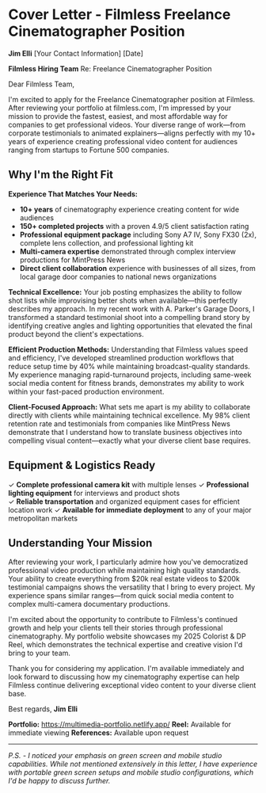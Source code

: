 # Cover Letter - Filmless Freelance Cinematographer Position

**Jim Elli**
[Your Contact Information]
[Date]

**Filmless Hiring Team**
Re: Freelance Cinematographer Position

Dear Filmless Team,

I'm excited to apply for the Freelance Cinematographer position at Filmless. After reviewing your portfolio at filmless.com, I'm impressed by your mission to provide the fastest, easiest, and most affordable way for companies to get professional videos. Your diverse range of work—from corporate testimonials to animated explainers—aligns perfectly with my 10+ years of experience creating professional video content for audiences ranging from startups to Fortune 500 companies.

## Why I'm the Right Fit

**Experience That Matches Your Needs:**
- **10+ years** of cinematography experience creating content for wide audiences
- **150+ completed projects** with a proven 4.9/5 client satisfaction rating
- **Professional equipment package** including Sony A7 IV, Sony FX30 (2x), complete lens collection, and professional lighting kit
- **Multi-camera expertise** demonstrated through complex interview productions for MintPress News
- **Direct client collaboration** experience with businesses of all sizes, from local garage door companies to national news organizations

**Technical Excellence:**
Your job posting emphasizes the ability to follow shot lists while improvising better shots when available—this perfectly describes my approach. In my recent work with A. Parker's Garage Doors, I transformed a standard testimonial shoot into a compelling brand story by identifying creative angles and lighting opportunities that elevated the final product beyond the client's expectations.

**Efficient Production Methods:**
Understanding that Filmless values speed and efficiency, I've developed streamlined production workflows that reduce setup time by 40% while maintaining broadcast-quality standards. My experience managing rapid-turnaround projects, including same-week social media content for fitness brands, demonstrates my ability to work within your fast-paced production environment.

**Client-Focused Approach:**
What sets me apart is my ability to collaborate directly with clients while maintaining technical excellence. My 98% client retention rate and testimonials from companies like MintPress News demonstrate that I understand how to translate business objectives into compelling visual content—exactly what your diverse client base requires.

## Equipment & Logistics Ready

✓ **Complete professional camera kit** with multiple lenses
✓ **Professional lighting equipment** for interviews and product shots  
✓ **Reliable transportation** and organized equipment cases for efficient location work
✓ **Available for immediate deployment** to any of your major metropolitan markets

## Understanding Your Mission

After reviewing your work, I particularly admire how you've democratized professional video production while maintaining high quality standards. Your ability to create everything from $20k real estate videos to $200k testimonial campaigns shows the versatility that I bring to every project. My experience spans similar ranges—from quick social media content to complex multi-camera documentary productions.

I'm excited about the opportunity to contribute to Filmless's continued growth and help your clients tell their stories through professional cinematography. My portfolio website showcases my 2025 Colorist & DP Reel, which demonstrates the technical expertise and creative vision I'd bring to your team.

Thank you for considering my application. I'm available immediately and look forward to discussing how my cinematography expertise can help Filmless continue delivering exceptional video content to your diverse client base.

Best regards,
**Jim Elli**

**Portfolio:** https://multimedia-portfolio.netlify.app/
**Reel:** Available for immediate viewing
**References:** Available upon request

---

*P.S. - I noticed your emphasis on green screen and mobile studio capabilities. While not mentioned extensively in this letter, I have experience with portable green screen setups and mobile studio configurations, which I'd be happy to discuss further.*
